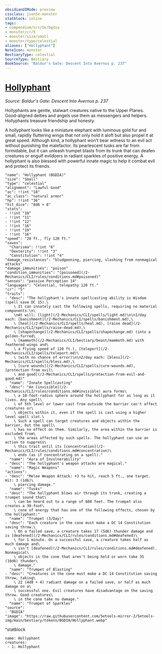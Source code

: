 ```yaml
---
obsidianUIMode: preview
cssclass: json5e-monster
statblock: inline
tags:
- compendium/src/5e/bgdia
- monster/cr/5
- monster/size/small
- monster/type/celestial
aliases: ["Hollyphant"]
NoteIcon: monster
BestiaryType: celestial
SourceType: Bestiary
BookSource: "Baldur's Gate: Descent Into Avernus p. 237"
---
```

# [Hollyphant](2-Mechanics/CLI/bestiary/celestial/hollyphant-bgdia.md)
*Source: Baldur's Gate: Descent Into Avernus p. 237*  

Hollyphants are gentle, stalwart creatures native to the Upper Planes. Good-aligned deities and angels use them as messengers and helpers. Hollyphants treasure friendship and honesty.

A hollyphant looks like a miniature elephant with luminous gold fur and small, rapidly fluttering wings that not only hold it aloft but also propel it at great speed. Although kind, a hollyphant won't bear witness to an evil act without punishing the malefactor. Its pearlescent tusks are far from formidable, but it can unleash trumpet blasts from its trunk that can deafen creatures or engulf evildoers in radiant sparkles of positive energy. A hollyphant is also blessed with powerful innate magic to help it combat evil and protect its friends.

```statblock
"name": "Hollyphant (BGDIA)"
"size": "Small"
"type": "celestial"
"alignment": "Lawful Good"
"ac": !!int "18"
"ac_class": "natural armor"
"hp": !!int "36"
"hit_dice": "8d6 + 8"
"stats":
- !!int "10"
- !!int "11"
- !!int "12"
- !!int "16"
- !!int "19"
- !!int "16"
"speed": "20 ft., fly 120 ft."
"saves":
  "Charisma": !!int "6"
  "Dexterity": !!int "3"
  "Constitution": !!int "4"
"damage_resistances": "bludgeoning, piercing, slashing from nonmagical attacks"
"damage_immunities": "poison"
"condition_immunities": "[poisoned](/2-Mechanics/CLI/rules/conditions.md#poisoned)"
"senses": "passive Perception 14"
"languages": "Celestial, telepathy 120 ft."
"cr": "5"
"traits":
- "desc": "The hollyphant's innate spellcasting ability is Wisdom (spell save DC 15).\
    \ It can innately cast the following spells, requiring no material components:\n\
    \nAt will: [light](/2-Mechanics/CLI/spells/light.md)\n\n1/day each: [banishment](/2-Mechanics/CLI/spells/banishment.md),\
    \ [heal](/2-Mechanics/CLI/spells/heal.md), [raise dead](/2-Mechanics/CLI/spells/raise-dead.md),\
    \ [shapechange](/2-Mechanics/CLI/spells/shapechange.md) (into a golden-furred\
    \ [mammoth](/2-Mechanics/CLI/bestiary/beast/mammoth.md) with feathered wings and\
    \ a flying speed of 120 ft.), [teleport](/2-Mechanics/CLI/spells/teleport.md)\
    \ (with no chance of error)\n\n2/day each: [bless](/2-Mechanics/CLI/spells/bless.md),\
    \ [cure wounds](/2-Mechanics/CLI/spells/cure-wounds.md), [protection from evil\
    \ and good](/2-Mechanics/CLI/spells/protection-from-evil-and-good.md)"
  "name": "Innate Spellcasting"
- "desc": "An [invisible](/2-Mechanics/CLI/rules/conditions.md#invisible) aura forms\
    \ a 10-foot-radius sphere around the hollyphant for as long as it lives. Any spell\
    \ of 5th level or lower cast from outside the barrier can't affect creatures or\
    \ objects within it, even if the spell is cast using a higher level spell slot.\
    \ Such a spell can target creatures and objects within the barrier, but the spell\
    \ has no effect on them. Similarly, the area within the barrier is excluded from\
    \ the areas affected by such spells. The hollyphant can use an action to suppress\
    \ this trait until its [concentration](/2-Mechanics/CLI/rules/conditions.md#concentration)\
    \ ends (as if concentrating on a spell)."
  "name": "Aura of Invulnerability"
- "desc": "The hollyphant's weapon attacks are magical."
  "name": "Magic Weapons"
"actions":
- "desc": "Melee Weapon Attack: +3 to hit, reach 5 ft., one target. Hit: 3 (1d6)\
    \ piercing damage."
  "name": "Tusks"
- "desc": "The hollyphant blows air through its trunk, creating a trumpet sound that\
    \ can be heard out to a range of 600 feet. The trumpet also creates a 30-foot\
    \ cone of energy that has one of the following effects, chosen by the hollyphant:"
  "name": "Trumpet (3/Day)"
- "desc": "Each creature in the cone must make a DC 14 Constitution saving throw.\
    \ On a failed save, a creature takes 17 (5d6) thunder damage and is [deafened](/2-Mechanics/CLI/rules/conditions.md#deafened)\
    \ for 1 minute. On a successful save, a creature takes half as much damage and\
    \ isn't [deafened](/2-Mechanics/CLI/rules/conditions.md#deafened). Nonmagical\
    \ objects in the cone that aren't being held or worn take 35 (10d6) thunder\
    \ damage."
  "name": "Trumpet of Blasting"
- "desc": "Creatures in the cone must make a DC 14 Constitution saving throw, taking\
    \ 22 (4d8 + 4) radiant damage on a failed save, or half as much damage on a\
    \ successful one. Evil creatures have disadvantage on the saving throw. Good creatures\
    \ in the cone take no damage."
  "name": "Trumpet of Sparkles"
"source":
- "BGDIA"
"image": "https://raw.githubusercontent.com/5etools-mirror-2/5etools-img/main/bestiary/tokens/BGDIA/Hollyphant.webp"
```
^statblock

```encounter-table
name: Hollyphant
creatures:
 - 1: Hollyphant
```